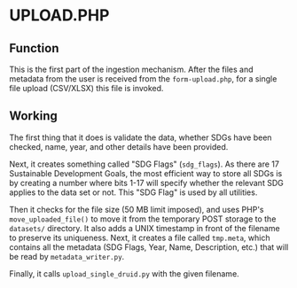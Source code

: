 # UPLOAD.PHP

## Function

This is the first part of the ingestion mechanism. After the files and metadata from the user is received from the `form-upload.php`, for a single file upload (CSV/XLSX) this file is invoked.

## Working

The first thing that it does is validate the data, whether SDGs have been checked, name, year, and other details have been provided. 

Next, it creates something called "SDG Flags" (`sdg_flags`). As there are 17 Sustainable Development Goals, the most efficient way to store all SDGs is by creating a number where bits 1-17 will specify whether the relevant SDG applies to the data set or not. This "SDG Flag" is used by all utilities.

Then it checks for the file size (50 MB limit imposed), and uses PHP's `move_uploaded_file()` to move it from the temporary POST storage to the `datasets/` directory. It also adds a UNIX timestamp in front of the filename to preserve its uniqueness. Next, it creates a file called `tmp.meta`, which contains all the metadata (SDG Flags, Year, Name, Description, etc.) that will be read by `metadata_writer.py`.

Finally, it calls `upload_single_druid.py` with the given filename.